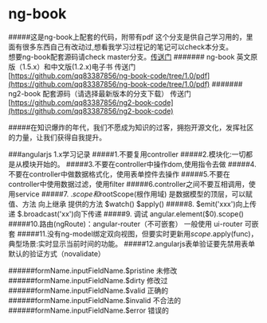 ng-book
=======
#####这是ng-book上配套的代码，附带有pdf
这个分支是供自己学习用的，里面有很多东西自己有改动过,想看我学习过程记的笔记可以check本分支。        
想要ng-book配套源码请check master分支。[传送门](https://github.com/qq83387856/ng-book-code/tree/master)
####### ng-book 英文原版（1.5.x）和中文版(1.2.x)电子书  传送门 [https://github.com/qq83387856/ng-book-code/tree/1.0/pdf](https://github.com/qq83387856/ng-book-code/tree/1.0/pdf)
####### ng2-book 配套源码（请选择最新版本的分支下载）  传送门 [https://github.com/qq83387856/ng2-book-code](https://github.com/qq83387856/ng2-book-code)

#####在知识爆炸的年代，我们不愿成为知识的过客，拥抱开源文化，发挥社区的力量，让我们获得自我提升。



###angularjs 1.x学习记录
#####1.不要复用controller
#####2.模块化:一切都是从模块开始的。
#####3.不要在controller中操作dom,使用指令去做
#####4.不要在controller中做数据格式化，使用表单控件去操作
#####5.不要在controller中使用数据过滤，使用filter
#####6.controller之间不要互相调用，使用service
#####7. $.scope和$rootScope(根作用域) 是数据模型的顶层，可以赋值、方法  向上继承  提供的方法 $watch()  $apply()
#####8. $emit('xxx')向上传递  $.broadcast('xx')向下传递
#####9. 调试  angular.element($0).scope()
#####10.路由(ngRoute)：angular-router（不可嵌套）  一般使用 ui-router 可嵌套
#####11.没有ng-model绑定双向视图，但要实时更新用$scope.$apply(func)，典型场景:实时显示当前时间的功能。
#####12.angularjs表单验证要先禁用表单默认的验证方式（novalidate）

######formName.inputFieldName.$pristine 未修改
######formName.inputFieldName.$dirty   修改过
######formName.inputFieldName.$valid   正确的
######formName.inputFieldName.$invalid  不合法的
######formName.inputFieldName.$error  错误的
